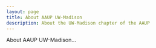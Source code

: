```yaml
---
layout: page
title: About AAUP UW-Madison
description: About the UW-Madison chapter of the AAUP
---
```


About AAUP UW-Madison...
